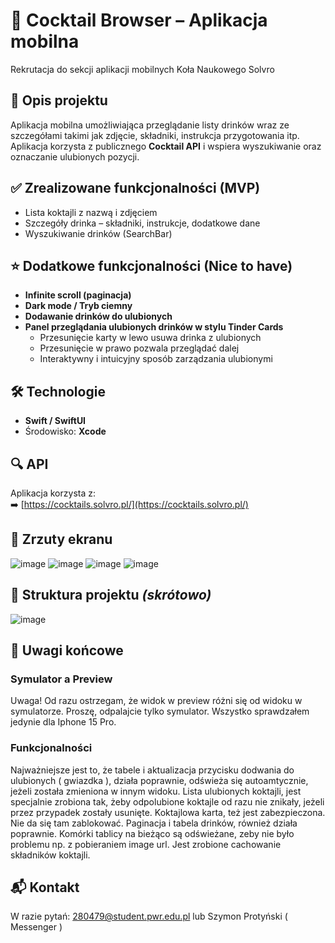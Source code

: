 # 🍹 Cocktail Browser – Aplikacja mobilna  
Rekrutacja do sekcji aplikacji mobilnych Koła Naukowego Solvro  

## 📱 Opis projektu  
Aplikacja mobilna umożliwiająca przeglądanie listy drinków wraz ze szczegółami takimi jak zdjęcie, składniki, instrukcja przygotowania itp. Aplikacja korzysta z publicznego **Cocktail API** i wspiera wyszukiwanie oraz oznaczanie ulubionych pozycji.  

## ✅ Zrealizowane funkcjonalności (MVP)  
- Lista koktajli z nazwą i zdjęciem  
- Szczegóły drinka – składniki, instrukcje, dodatkowe dane  
- Wyszukiwanie drinków (SearchBar)  

## ⭐ Dodatkowe funkcjonalności (Nice to have)  
- **Infinite scroll (paginacja)**  
- **Dark mode / Tryb ciemny**  
- **Dodawanie drinków do ulubionych**  
- **Panel przeglądania ulubionych drinków w stylu Tinder Cards**  
  - Przesunięcie karty w lewo usuwa drinka z ulubionych  
  - Przesunięcie w prawo pozwala przeglądać dalej  
  - Interaktywny i intuicyjny sposób zarządzania ulubionymi  

## 🛠 Technologie  
- **Swift / SwiftUI**  
- Środowisko: **Xcode**  

## 🔍 API  
Aplikacja korzysta z:  
➡️ [https://cocktails.solvro.pl/](https://cocktails.solvro.pl/)  

## 📸 Zrzuty ekranu  
![image](https://github.com/user-attachments/assets/201077bd-ee73-42bd-82d2-9b6d7c14f806)
![image](https://github.com/user-attachments/assets/18298a0a-ec67-4404-85ff-ca1134a81cb0)
![image](https://github.com/user-attachments/assets/7f5aee7f-2bd6-4efd-b070-fc9d168e5dc0)
![image](https://github.com/user-attachments/assets/d7f6457a-f909-482f-a47f-5e757cd36807)


## 📁 Struktura projektu *(skrótowo)*  
![image](https://github.com/user-attachments/assets/647824f2-725d-45ed-8e52-84da93d6aae5)


## 📌 Uwagi końcowe  

### Symulator a Preview 
Uwaga! Od razu ostrzegam, że widok w preview różni się od widoku w symulatorze. Proszę, odpalajcie tylko symulator. 
Wszystko sprawdzałem jedynie dla Iphone 15 Pro.

### Funkcjonalności 
Najważniejsze jest to, że tabele i aktualizacja przycisku dodwania do ulubionych ( gwiazdka ), działa poprawnie, odświeża się autoamtycznie, jeżeli została zmieniona w innym widoku.
Lista ulubionych koktajli, jest specjalnie zrobiona tak, żeby odpolubione koktajle od razu nie znikały, jeżeli przez przypadek zostały usunięte.
Koktajlowa karta, też jest zabezpieczona. Nie da się tam zablokować. 
Paginacja i tabela drinków, również działa poprawnie. Komórki tablicy na bieżąco są odświeżane, zeby nie było problemu np. z pobieraniem image url.
Jest zrobione cachowanie składników koktajli. 

## 📬 Kontakt  
W razie pytań: 280479@student.pwr.edu.pl lub Szymon Protyński ( Messenger )
